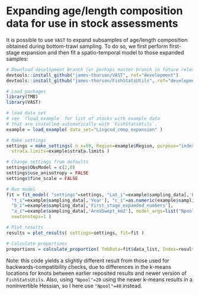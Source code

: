 # Expanding age/length composition data for use in stock assessments

It is possible to use `VAST` to expand subsamples of age/length composition obtained during bottom-trawl sampling.  To do so, we first perform first-stage expansion and then fit a spatio-temporal model to those expanded samples:

```R
# Download development branch (or perhaps master branch in future releases)
devtools::install_github("james-thorson/VAST", ref="development")
devtools::install_github("james-thorson/FishStatsUtils", ref="development")

# Load packages
library(TMB)
library(VAST)

# load data set
# see `?load_example` for list of stocks with example data
# that are installed automatically with `FishStatsUtils`.
example = load_example( data_set="Lingcod_comp_expansion" )

# Make settings
settings = make_settings( n_x=50, Region=example$Region, purpose="index",
  strata.limits=example$strata.limits )

# Change settings from defaults
settings$ObsModel = c(2,0)
settings$use_anisotropy = FALSE
settings$fine_scale = FALSE

# Run model
fit = fit_model( "settings"=settings, "Lat_i"=example$sampling_data[,'Lat'], "Lon_i"=example$sampling_data[,'Lon'],
  "t_i"=example$sampling_data[,'Year'], "c_i"=as.numeric(example$sampling_data[,"Length_bin"])-1,
  "b_i"=example$sampling_data[,'First_stage_expanded_numbers'],
  "a_i"=example$sampling_data[,'AreaSwept_km2'], model_args=list("Npool"=40),
  newtonsteps=1 )

# Plot results
results = plot_results( settings=settings, fit=fit )

# Calculate proportions
proportions = calculate_proportion( TmbData=fit$data_list, Index=results$Index, Year_Set=fit$year_labels )
```

Note: this code yields a slightly different result from those used for backwards-compatibility checks, due to differences in the k-means locations for knots between earlier reposited results and newer version of `FishStatsUtils`. Also, using `"Npool"=20` using the newer k-means results in a noninvertible Hessian, so I here use `"Npool"=40` instead.